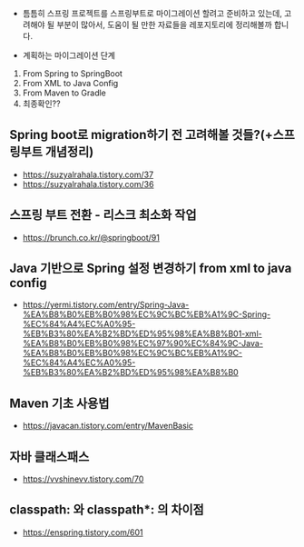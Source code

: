 - 틈틈히 스프링 프로젝트를 스프링부트로 마이그레이션 할려고 준비하고 있는데, 고려해야 될 부분이 많아서, 도움이 될 만한 자료들을 레포지토리에 정리해볼까 합니다.

- 계획하는 마이그레이션 단계
1. From Spring to SpringBoot
2. From XML to Java Config
3. From Maven to Gradle
4. 최종확인??

## Spring boot로 migration하기 전 고려해볼 것들?(+스프링부트 개념정리)
- https://suzyalrahala.tistory.com/37
- https://suzyalrahala.tistory.com/36

## 스프링 부트 전환 - 리스크 최소화 작업 
- https://brunch.co.kr/@springboot/91

## Java 기반으로 Spring 설정 변경하기 from xml to java config
- https://yermi.tistory.com/entry/Spring-Java-%EA%B8%B0%EB%B0%98%EC%9C%BC%EB%A1%9C-Spring-%EC%84%A4%EC%A0%95-%EB%B3%80%EA%B2%BD%ED%95%98%EA%B8%B01-xml-%EA%B8%B0%EB%B0%98%EC%97%90%EC%84%9C-Java-%EA%B8%B0%EB%B0%98%EC%9C%BC%EB%A1%9C-%EC%84%A4%EC%A0%95-%EB%B3%80%EA%B2%BD%ED%95%98%EA%B8%B0

## Maven 기초 사용법
- https://javacan.tistory.com/entry/MavenBasic

## 자바 클래스패스
- https://vvshinevv.tistory.com/70

## classpath: 와 classpath*: 의 차이점
- https://enspring.tistory.com/601
